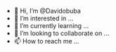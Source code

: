 - 👋 Hi, I’m @Davidobuba
- 👀 I’m interested in ...
- 🌱 I’m currently learning ...
- 💞️ I’m looking to collaborate on ...
- 📫 How to reach me ...

<!---
Davidobuba/Davidobuba is a ✨ special ✨ repository because its `README.md` (this file) appears on your GitHub profile.
You can click the Preview link to take a look at your changes.
--->
